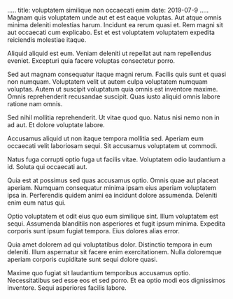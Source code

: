 .....
title: voluptatem similique non occaecati enim
date: 2019-07-9
.....
Magnam quis voluptatem unde aut et est eaque voluptas. Aut atque omnis minima deleniti molestias harum. Incidunt ea rerum quasi et. Rem magni sit aut occaecati cum explicabo. Est et est voluptatem voluptatem expedita reiciendis molestiae itaque.

Aliquid aliquid est eum. Veniam deleniti ut repellat aut nam repellendus eveniet. Excepturi quia facere voluptas consectetur porro.

Sed aut magnam consequatur itaque magni rerum. Facilis quis sunt et quasi non numquam. Voluptatem velit ut autem culpa voluptatem numquam voluptas. Autem ut suscipit voluptatum quia omnis est inventore maxime. Omnis reprehenderit recusandae suscipit. Quas iusto aliquid omnis labore ratione nam omnis.

Sed nihil mollitia reprehenderit. Ut vitae quod quo. Natus nisi nemo non in ad aut. Et dolore voluptate labore.

Accusamus aliquid ut non itaque tempora mollitia sed. Aperiam eum occaecati velit laboriosam sequi. Sit accusamus voluptatem ut commodi.

Natus fuga corrupti optio fuga ut facilis vitae. Voluptatem odio laudantium a id. Soluta qui occaecati aut.

Quia est at possimus sed quas accusamus optio. Omnis quae aut placeat aperiam. Numquam consequatur minima ipsam eius aperiam voluptatem ipsa in. Perferendis quidem animi ea incidunt dolore assumenda. Deleniti enim eum natus qui.

Optio voluptatem et odit eius quo eum similique sint. Illum voluptatem est sequi. Assumenda blanditiis non asperiores et fugit ipsum minima. Expedita corporis sunt ipsum fugiat tempora. Eius dolores alias error.

Quia amet dolorem ad qui voluptatibus dolor. Distinctio tempora in eum deleniti. Illum aspernatur sit facere enim exercitationem. Nulla doloremque aperiam corporis cupiditate sunt sequi dolore quasi.

Maxime quo fugiat sit laudantium temporibus accusamus optio. Necessitatibus sed esse eos et sed porro. Et ea optio modi eos dignissimos inventore. Sequi asperiores facilis labore.